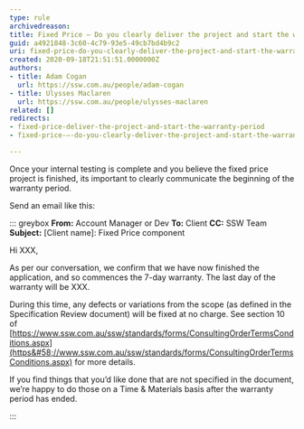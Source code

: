 ```yaml
---
type: rule
archivedreason: 
title: Fixed Price – Do you clearly deliver the project and start the warranty period?
guid: a4921848-3c60-4c79-93e5-49cb7bd4b9c2
uri: fixed-price-do-you-clearly-deliver-the-project-and-start-the-warranty-period
created: 2020-09-18T21:51:51.0000000Z
authors:
- title: Adam Cogan
  url: https://ssw.com.au/people/adam-cogan
- title: Ulysses Maclaren
  url: https://ssw.com.au/people/ulysses-maclaren
related: []
redirects:
- fixed-price-deliver-the-project-and-start-the-warranty-period
- fixed-price-–-do-you-clearly-deliver-the-project-and-start-the-warranty-period

---
```


Once your internal testing is complete and you believe the fixed price project is finished, its important to clearly communicate the beginning of the warranty period.

Send an email like this:

<!--endintro-->


::: greybox
 **From:** Account Manager or Dev
 **To:** Client
 **CC:** SSW Team 
 **Subject:** [Client name]: Fixed Price component

Hi XXX,

As per our conversation, we confirm that we have now finished the application, and so commences the 7-day warranty. The last day of the warranty will be XXX.

During this time, any defects or variations from the scope (as defined in the Specification Review document) will be fixed at no charge. See section 10 of [https://www.ssw.com.au/ssw/standards/forms/ConsultingOrderTermsConditions.aspx](https&#58;//www.ssw.com.au/ssw/standards/forms/ConsultingOrderTermsConditions.aspx) for more details.

If you find things that you’d like done that are not specified in the document, we’re happy to do those on a Time & Materials basis after the warranty period has ended.

:::
